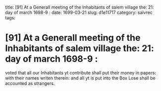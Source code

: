 title: [91] At a Generall meeting of the Inhabitants of salem village the: 21: day of march 1698-9 :
date: 1699-03-21
slug: d1e11717
category: salvrec
tags: 


<div markdown class="doc" id="d1e11717">


# [91] At a Generall meeting of the Inhabitants of salem village the: 21: day of march 1698-9 : 

voted that all our Inhabitants yt contribute shall put their money in papers: with their names writen therein: and all yt is put into the Box Lose shall be accounted as strangers.
</div>